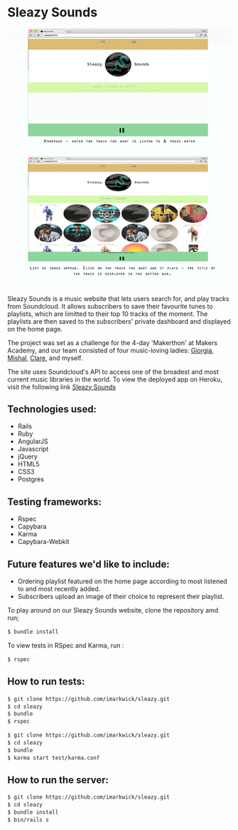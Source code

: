 # Sleazy Sounds

![alt tag](app/assets/images/sleazy_720.png)

Sleazy Sounds is a music website that lets users search for, and play tracks from Soundcloud. It allows subscribers to save their favourite tunes to playlists, which are limitted to their top 10 tracks of the moment. The playlists are then saved to the subscribers' private dashboard and displayed on the home page.

The project was set as a challenge for the 4-day 'Makerthon' at Makers Academy, and our team consisted of four music-loving ladies:
[Giorgia](https://github.com/giorgia-amici), [Mishal](https://github.com/mishal1), [Clare](https://github.com/ctrembath), and myself.

The site uses Soundcloud's API to access one of the broadest and most current music libraries in the world.
To view the deployed app on Heroku, visit the following link [Sleazy Sounds](https://sleazysounds.herokuapp.com)

## Technologies used:

- Rails
- Ruby
- AngularJS
- Javascript
- jQuery
- HTML5
- CSS3
- Postgres 

## Testing frameworks:

- Rspec
- Capybara
- Karma
- Capybara-Webkit

## Future features we'd like to include:

- Ordering playlist featured on the home page according to most listened to and most recently added.
- Subscribers upload an image of their choice to represent their playlist.

To play around on our Sleazy Sounds website, clone the repository amd run;

```sh
$ bundle install
```

To view tests in RSpec and Karma, run :

```sh
$ rspec
```

## How to run tests:

```sh
$ git clone https://github.com/imarkwick/sleazy.git
$ cd sleazy
$ bundle
$ rspec
```

```sh
$ git clone https://github.com/imarkwick/sleazy.git
$ cd sleazy
$ bundle
$ karma start test/karma.conf
```

## How to run the server:

```sh
$ git clone https://github.com/imarkwick/sleazy.git
$ cd sleazy
$ bundle install
$ bin/rails s
```

